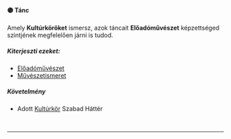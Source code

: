 #### 🟣 Tánc

Amely **Kultúrköröket** ismersz, azok táncait **Előadóművészet** képzettséged szintjének megfelelően járni is tudod.
##### Kiterjeszti ezeket:
- [Előadóművészet](../kepzettsegek/eloadomuveszet.md)
- [Művészetismeret](../kepzettsegek/muveszetismeret.md)

##### Követelmény
- Adott [Kultúrkör](kulturkor.md) Szabad Háttér

<br />

---
